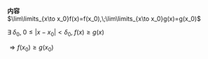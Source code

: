 **内容**  
$\lim\limits_{x\to x_0}f(x)=f(x_0),\;\lim\limits_{x\to x_0}g(x)=g(x_0)$  
  
$\exists\;\delta_0,\;0\leq|x-x_0|<\delta_0,\;f(x)\geq g(x)$  
  
$\Rightarrow f(x_0)\geq g(x_0)$  

